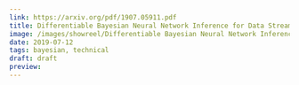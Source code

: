 ```yaml
---
link: https://arxiv.org/pdf/1907.05911.pdf
title: Differentiable Bayesian Neural Network Inference for Data Streams
image: /images/showreel/Differentiable Bayesian Neural Network Inference for Data Streams.jpg
date: 2019-07-12
tags: bayesian, technical
draft: draft
preview:
---
```



